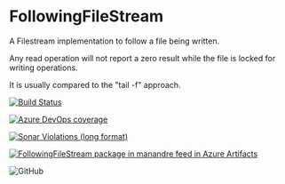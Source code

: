 # FollowingFileStream

A Filestream implementation to follow a file being written.

Any read operation will not report a zero result while the file is locked for writing operations.

It is usually compared to the "tail -f" approach.


[![Build Status](https://dev.azure.com/manandre/manandre/_apis/build/status/manandre.FollowingFileStream?branchName=master)](https://dev.azure.com/manandre/manandre/_build/latest?definitionId=1&branchName=master)

[![Azure DevOps coverage](https://img.shields.io/azure-devops/coverage/manandre/manandre/1)](https://dev.azure.com/manandre/manandre/_build/latest?definitionId=1&branchName=master&view=codecoverage-tab)

[![Sonar Violations (long format)](https://img.shields.io/sonar/violations/manandre_FollowingFileStream?format=long&server=https%3A%2F%2Fsonarcloud.io)](https://sonarcloud.io/dashboard?id=manandre_FollowingFileStream)

[![FollowingFileStream package in manandre feed in Azure Artifacts](https://feeds.dev.azure.com/manandre/_apis/public/Packaging/Feeds/80ffee31-b828-47d8-8e0a-e8eb67c7e697/Packages/d97aec28-39e1-44d3-97a7-20147c35992b/Badge)](https://dev.azure.com/manandre/manandre/_packaging?_a=package&feed=80ffee31-b828-47d8-8e0a-e8eb67c7e697&package=d97aec28-39e1-44d3-97a7-20147c35992b&preferRelease=true)

![GitHub](https://img.shields.io/github/license/manandre/FollowingFileStream)
